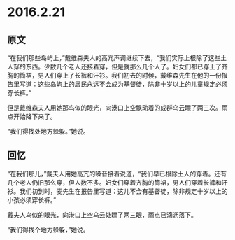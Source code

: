 # 2016.2.21

## 原文

“在我们那些岛屿上，”戴维森夫人的高亢声调继续下去，“我们实际上根除了这些土人穿的东西。少数几个老人还接着穿，但是就那么几个人了。妇女们都已穿上了齐胸的筒裙，男人们穿上了长裤和汗衫。我们初去的时候，戴维森先生在他的一份报告里写道：这些岛屿上的居民永远不会成为基督徒，除非十岁以上的儿童规定必须穿长裤。”

但是戴维森夫人用她那鸟似的眼光，向港口上空飘动着的成群乌云瞟了两三次。雨点开始降下来了。

“我们得找处地方躲躲。”她说。

## 回忆

“在我们那儿，”戴夫人用她高亢的嗓音接着说道，“我们早已根除土人的穿着。还有几个老人仍旧那么穿，但人数不多。妇女们穿着齐胸的筒裙，男人们穿着长裤和汗衫。我们初到时，麦先生在报告里写道：这儿不会有基督徒，除非规定十岁以上的小孩必须穿长裤。”

戴夫人鸟似的眼光，向港口上空乌云处瞟了两三眼，雨点已滴沥落下。

“我们得找个地方躲躲，”她说。
